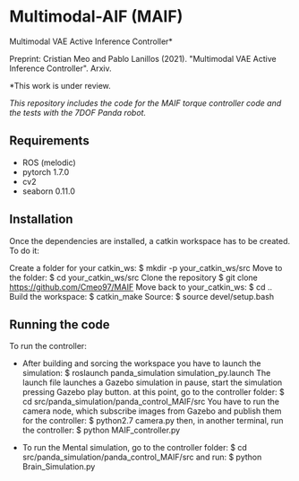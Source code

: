 # Multimodal-AIF (MAIF)
Multimodal VAE Active Inference Controller* 

Preprint: Cristian Meo and Pablo Lanillos (2021). "Multimodal VAE Active Inference Controller". Arxiv. 

*This work is under review. 

*This repository includes the code for the MAIF torque controller code and the tests with the 7DOF Panda robot.*

## Requirements
- ROS (melodic)
- pytorch 1.7.0
- cv2
- seaborn 0.11.0

## Installation
Once the dependencies are installed, a catkin workspace has to be created. To do it:

Create a folder for your catkin_ws: $ mkdir -p your_catkin_ws/src
Move to the folder: $ cd your_catkin_ws/src
Clone the repository $ git clone https://github.com/Cmeo97/MAIF 
Move back to your_catkin_ws: $ cd ..
Build the workspace: $ catkin_make
Source: $ source devel/setup.bash

## Running the code
To run the controller:

- After building and sorcing the workspace you have to launch the simulation: $ roslaunch panda_simulation simulation_py.launch
The launch file launches a Gazebo simulation in pause, start the simulation pressing Gazebo play button. 
at this point, go to the controller folder: $ cd src/panda_simulation/panda_control_MAIF/src
You have to run the camera node, which subscribe images from Gazebo and publish them for the controller: $ python2.7 camera.py
then, in another terminal, run the controller: $ python MAIF_controller.py

- To run the Mental simulation, go to the controller folder: $ cd src/panda_simulation/panda_control_MAIF/src 
and run: $ python Brain_Simulation.py




